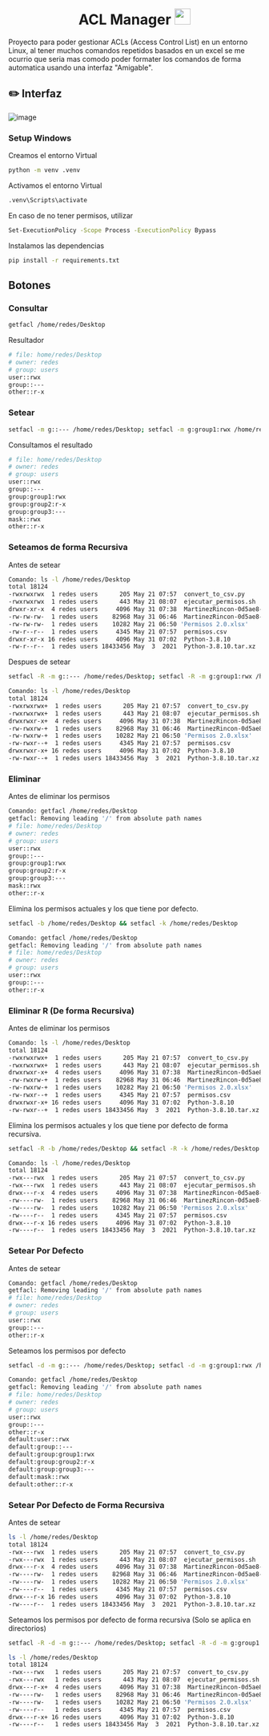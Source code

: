 <h1 align="center">ACL Manager <img
src="https://github.com/blackcater/blackcater/raw/main/images/Hi.gif" height="32" /></h1>



Proyecto para poder gestionar ACLs (Access Control List) en un entorno Linux, al tener muchos comandos repetidos basados en un excel se me ocurrio que seria mas comodo poder formater los comandos de forma automatica usando una interfaz "Amigable".

## ✏️ Interfaz

![image](https://github.com/Fabian-Martinez-Rincon/Fabian-Martinez-Rincon/assets/55964635/476e6921-7b13-475e-9ae3-9389d4fc4ad1)

### Setup Windows


Creamos el entorno Virtual

```bash
python -m venv .venv
```

Activamos el entorno Virtual

```bash
.venv\Scripts\activate
```

En caso de no tener permisos, utilizar
```bash
Set-ExecutionPolicy -Scope Process -ExecutionPolicy Bypass
```

Instalamos las dependencias

```bash
pip install -r requirements.txt
```

## Botones

### Consultar

```bash
getfacl /home/redes/Desktop
```

Resultador

```bash
# file: home/redes/Desktop
# owner: redes
# group: users
user::rwx
group::---
other::r-x
```

### Setear

```bash
setfacl -m g::--- /home/redes/Desktop; setfacl -m g:group1:rwx /home/redes/Desktop; setfacl -m g:group2:r-x /home/redes/Desktop; setfacl -m g:group3:--- /home/redes/Desktop
```

Consultamos el resultado

```bash
# file: home/redes/Desktop
# owner: redes
# group: users
user::rwx
group::---
group:group1:rwx
group:group2:r-x
group:group3:---
mask::rwx
other::r-x
```

### Seteamos de forma Recursiva

Antes de setear

```bash
Comando: ls -l /home/redes/Desktop
total 18124
-rwxrwxrwx  1 redes users      205 May 21 07:57  convert_to_csv.py
-rwxrwxrwx  1 redes users      443 May 21 08:07  ejecutar_permisos.sh
drwxr-xr-x  4 redes users     4096 May 31 07:38  MartinezRincon-0d5ae8-main
-rw-rw-rw-  1 redes users    82968 May 31 06:46  MartinezRincon-0d5ae8-main.zip
-rw-rw-rw-  1 redes users    10282 May 21 06:50 'Permisos 2.0.xlsx'
-rw-r--r--  1 redes users     4345 May 21 07:57  permisos.csv
drwxr-xr-x 16 redes users     4096 May 31 07:02  Python-3.8.10
-rw-r--r--  1 redes users 18433456 May  3  2021  Python-3.8.10.tar.xz
```

Despues de setear

```bash
setfacl -R -m g::--- /home/redes/Desktop; setfacl -R -m g:group1:rwx /home/redes/Desktop; setfacl -R -m g:group2:r-x /home/redes/Desktop; setfacl -R -m g:group3:--- /home/redes/Desktop
```



```bash
Comando: ls -l /home/redes/Desktop
total 18124
-rwxrwxrwx+  1 redes users      205 May 21 07:57  convert_to_csv.py
-rwxrwxrwx+  1 redes users      443 May 21 08:07  ejecutar_permisos.sh
drwxrwxr-x+  4 redes users     4096 May 31 07:38  MartinezRincon-0d5ae8-main
-rw-rwxrw-+  1 redes users    82968 May 31 06:46  MartinezRincon-0d5ae8-main.zip
-rw-rwxrw-+  1 redes users    10282 May 21 06:50 'Permisos 2.0.xlsx'
-rw-rwxr--+  1 redes users     4345 May 21 07:57  permisos.csv
drwxrwxr-x+ 16 redes users     4096 May 31 07:02  Python-3.8.10
-rw-rwxr--+  1 redes users 18433456 May  3  2021  Python-3.8.10.tar.xz
```

### Eliminar

Antes de eliminar los permisos

```bash
Comando: getfacl /home/redes/Desktop
getfacl: Removing leading '/' from absolute path names
# file: home/redes/Desktop
# owner: redes
# group: users
user::rwx
group::---
group:group1:rwx
group:group2:r-x
group:group3:---
mask::rwx
other::r-x
```

Elimina los permisos actuales y los que tiene por defecto.

```bash
setfacl -b /home/redes/Desktop && setfacl -k /home/redes/Desktop
```

```bash
Comando: getfacl /home/redes/Desktop
getfacl: Removing leading '/' from absolute path names
# file: home/redes/Desktop
# owner: redes
# group: users
user::rwx
group::---
other::r-x
```

### Eliminar R (De forma Recursiva)

Antes de eliminar los permisos

```bash
Comando: ls -l /home/redes/Desktop
total 18124
-rwxrwxrwx+  1 redes users      205 May 21 07:57  convert_to_csv.py
-rwxrwxrwx+  1 redes users      443 May 21 08:07  ejecutar_permisos.sh
drwxrwxr-x+  4 redes users     4096 May 31 07:38  MartinezRincon-0d5ae8-main
-rw-rwxrw-+  1 redes users    82968 May 31 06:46  MartinezRincon-0d5ae8-main.zip
-rw-rwxrw-+  1 redes users    10282 May 21 06:50 'Permisos 2.0.xlsx'
-rw-rwxr--+  1 redes users     4345 May 21 07:57  permisos.csv
drwxrwxr-x+ 16 redes users     4096 May 31 07:02  Python-3.8.10
-rw-rwxr--+  1 redes users 18433456 May  3  2021  Python-3.8.10.tar.xz
```

Elimina los permisos actuales y los que tiene por defecto de forma recursiva.

```bash
setfacl -R -b /home/redes/Desktop && setfacl -R -k /home/redes/Desktop
```

```bash
Comando: ls -l /home/redes/Desktop
total 18124
-rwx---rwx  1 redes users      205 May 21 07:57  convert_to_csv.py
-rwx---rwx  1 redes users      443 May 21 08:07  ejecutar_permisos.sh
drwx---r-x  4 redes users     4096 May 31 07:38  MartinezRincon-0d5ae8-main
-rw----rw-  1 redes users    82968 May 31 06:46  MartinezRincon-0d5ae8-main.zip
-rw----rw-  1 redes users    10282 May 21 06:50 'Permisos 2.0.xlsx'
-rw----r--  1 redes users     4345 May 21 07:57  permisos.csv
drwx---r-x 16 redes users     4096 May 31 07:02  Python-3.8.10
-rw----r--  1 redes users 18433456 May  3  2021  Python-3.8.10.tar.xz
```

### Setear Por Defecto

Antes de setear

```bash
Comando: getfacl /home/redes/Desktop
getfacl: Removing leading '/' from absolute path names
# file: home/redes/Desktop
# owner: redes
# group: users
user::rwx
group::---
other::r-x
```

Seteamos los permisos por defecto

```bash
setfacl -d -m g::--- /home/redes/Desktop; setfacl -d -m g:group1:rwx /home/redes/Desktop; setfacl -d -m g:group2:r-x /home/redes/Desktop; setfacl -d -m g:group3:--- /home/redes/Desktop
```

```bash
Comando: getfacl /home/redes/Desktop
getfacl: Removing leading '/' from absolute path names
# file: home/redes/Desktop
# owner: redes
# group: users
user::rwx
group::---
other::r-x
default:user::rwx
default:group::---
default:group:group1:rwx
default:group:group2:r-x
default:group:group3:---
default:mask::rwx
default:other::r-x
```

### Setear Por Defecto de Forma Recursiva

Antes de setear

```bash
ls -l /home/redes/Desktop
total 18124
-rwx---rwx  1 redes users      205 May 21 07:57  convert_to_csv.py
-rwx---rwx  1 redes users      443 May 21 08:07  ejecutar_permisos.sh
drwx---r-x  4 redes users     4096 May 31 07:38  MartinezRincon-0d5ae8-main
-rw----rw-  1 redes users    82968 May 31 06:46  MartinezRincon-0d5ae8-main.zip
-rw----rw-  1 redes users    10282 May 21 06:50 'Permisos 2.0.xlsx'
-rw----r--  1 redes users     4345 May 21 07:57  permisos.csv
drwx---r-x 16 redes users     4096 May 31 07:02  Python-3.8.10
-rw----r--  1 redes users 18433456 May  3  2021  Python-3.8.10.tar.xz
```

Seteamos los permisos por defecto de forma recursiva (Solo se aplica en directorios)

```bash
setfacl -R -d -m g::--- /home/redes/Desktop; setfacl -R -d -m g:group1:rwx /home/redes/Desktop; setfacl -R -d -m g:group2:r-x /home/redes/Desktop; setfacl -R -d -m g:group3:--- /home/redes/Desktop
```

```bash
ls -l /home/redes/Desktop
total 18124
-rwx---rwx   1 redes users      205 May 21 07:57  convert_to_csv.py
-rwx---rwx   1 redes users      443 May 21 08:07  ejecutar_permisos.sh
drwx---r-x+  4 redes users     4096 May 31 07:38  MartinezRincon-0d5ae8-main
-rw----rw-   1 redes users    82968 May 31 06:46  MartinezRincon-0d5ae8-main.zip
-rw----rw-   1 redes users    10282 May 21 06:50 'Permisos 2.0.xlsx'
-rw----r--   1 redes users     4345 May 21 07:57  permisos.csv
drwx---r-x+ 16 redes users     4096 May 31 07:02  Python-3.8.10
-rw----r--   1 redes users 18433456 May  3  2021  Python-3.8.10.tar.xz
```
